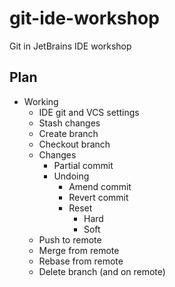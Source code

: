 # git-ide-workshop

Git in JetBrains IDE workshop

## Plan

* Working
  * IDE git and VCS settings
  * Stash changes
  * Create branch
  * Checkout branch
  * Changes
    * Partial commit
    * Undoing
      * Amend commit
      * Revert commit
      * Reset
        * Hard
        * Soft
  * Push to remote
  * Merge from remote
  * Rebase from remote
  * Delete branch (and on remote)